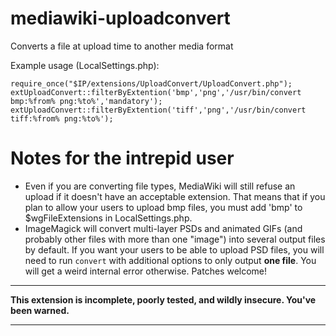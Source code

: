 mediawiki-uploadconvert
=======================

Converts a file at upload time to another media format

Example usage (LocalSettings.php):

	require_once("$IP/extensions/UploadConvert/UploadConvert.php");
	extUploadConvert::filterByExtention('bmp','png','/usr/bin/convert bmp:%from% png:%to%','mandatory');
	extUploadConvert::filterByExtention('tiff','png','/usr/bin/convert tiff:%from% png:%to%');


Notes for the intrepid user
===========================

* Even if you are converting file types, MediaWiki will still refuse an upload if it doesn't have an acceptable extension. That means that if you plan to allow your users to upload bmp files, you must add 'bmp' to $wgFileExtensions in LocalSettings.php.
* ImageMagick will convert multi-layer PSDs and animated GIFs (and probably other files with more than one "image") into several output files by default. If you want your users to be able to upload PSD files, you will need to run `convert` with additional options to only output **one file**. You will get a weird internal error otherwise. Patches welcome!

-------

**This extension is incomplete, poorly tested, and wildly insecure. You've been warned.**

-------

